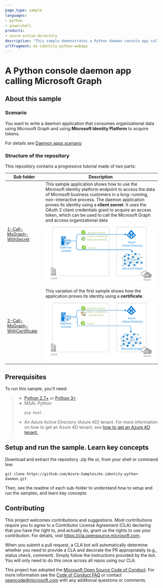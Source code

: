 ```yaml
---
page_type: sample
languages:
- python
- powershell
products:
- azure-active-directory
description: "This sample demonstrates a Python daemon console app calling a Microsoft Graph that is secured using the Microsoft identity platform."
urlFragment: ms-identity-python-webapp
---
```


# A Python console daemon app calling Microsoft Graph

<!-- 
Guidelines on README format: https://review.docs.microsoft.com/help/onboard/admin/samples/concepts/readme-template?branch=master

Guidance on onboarding samples to docs.microsoft.com/samples: https://review.docs.microsoft.com/help/onboard/admin/samples/process/onboarding?branch=master

Taxonomies for products and languages: https://review.docs.microsoft.com/new-hope/information-architecture/metadata/taxonomies?branch=master
-->

## About this sample

### Scenario

You want to write a daemon application that consumes organizational data using Microsoft Graph and using **Microsoft Identity Platform** to acquire tokens.

For details see [Daemon apps scenario](https://docs.microsoft.com/en-us/azure/active-directory/develop/scenario-daemon-overview)

### Structure of the repository

This repository contains a progressive tutorial made of two parts:

Sub folder                    | Description
----------------------------- | -----------
[1-Call-MsGraph-WithSecret](1-Call-MsGraph-WithSecret) | This sample application shows how to use the Microsoft identity platform endpoint to access the data of Microsoft business customers in a long-running, non-interactive process. The daemon application proves its identity using a **client secret**. It uses the OAuth 2 client credentials grant to acquire an access token, which can be used to call the Microsoft Graph and access organizational data </p> ![Topology](./1-Call-MsGraph-WithSecret/ReadmeFiles/topology.svg)
[2-Call-MsGraph-WithCertificate](2-Call-MsGraph-WithCertificate)  | This variation of the first sample shows how the application proves its identity using a **certificate**. </p>  ![Topology](./2-Call-MsGraph-WithCertificate/ReadmeFiles/topology.svg)

## Prerequisites

To run this sample, you'll need:

> - [Python 2.7+](https://www.python.org/downloads/release/python-2713/) or [Python 3+](https://www.python.org/downloads/release/python-364/)
> - MSAL Python
>   ```Python
>   pip msal
>   ```
> - An Azure Active Directory (Azure AD) tenant. For more information on how to get an Azure AD tenant, see [how to get an Azure AD tenant.](https://docs.microsoft.com/azure/active-directory/develop/quickstart-create-new-tenant)

## Setup and run the sample. Learn key concepts

Download and extract the repository .zip file or, from your shell or command line:

```Shell
git clone https://github.com/Azure-Samples/ms-identity-python-daemon.git
```

Then, see the readme of each sub-folder to understand how to setup and run the samples, and learn key concepts 

## Contributing

This project welcomes contributions and suggestions.  Most contributions require you to agree to a
Contributor License Agreement (CLA) declaring that you have the right to, and actually do, grant us
the rights to use your contribution. For details, visit https://cla.opensource.microsoft.com.

When you submit a pull request, a CLA bot will automatically determine whether you need to provide
a CLA and decorate the PR appropriately (e.g., status check, comment). Simply follow the instructions
provided by the bot. You will only need to do this once across all repos using our CLA.

This project has adopted the [Microsoft Open Source Code of Conduct](https://opensource.microsoft.com/codeofconduct/).
For more information see the [Code of Conduct FAQ](https://opensource.microsoft.com/codeofconduct/faq/) or
contact [opencode@microsoft.com](mailto:opencode@microsoft.com) with any additional questions or comments.
